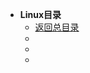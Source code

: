 * **Linux目录**
  * [返回总目录](/README)
  * <!--[未整理命令](/study/Linux/未整理命令)-->
  * <!--[环境搭建](/study/Linux/环境搭建)-->
  * <!--[网络配置](/study/Linux/网络配置)-->
